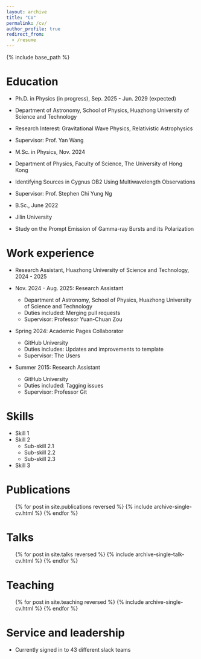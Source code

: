 ```yaml
---
layout: archive
title: "CV"
permalink: /cv/
author_profile: true
redirect_from:
  - /resume
---
```


{% include base_path %}

Education
======
* Ph.D. in Physics (in progress), Sep. 2025 - Jun. 2029 (expected)
 * Department of Astronomy, School of Physics, Huazhong University of Science and Technology
 * Research Interest: Gravitational Wave Physics, Relativistic Astrophysics
 * Supervisor: Prof. Yan Wang

* M.Sc. in Physics, Nov. 2024
 * Department of Physics, Faculty of Science, The University of Hong Kong
 * Identifying Sources in Cygnus OB2 Using Multiwavelength Observations
 * Supervisor: Prof. Stephen Chi Yung Ng
* B.Sc., June 2022
 * Jilin University
 * Study on the Prompt Emission of Gamma-ray Bursts and its Polarization

Work experience
======
* Research Assistant, Huazhong University of Science and Technology, 2024 - 2025

* Nov. 2024 - Aug. 2025: Research Assistant
  * Department of Astronomy, School of Physics, Huazhong University of Science and Technology
  * Duties included: Merging pull requests
  * Supervisor: Professor Yuan-Chuan Zou

* Spring 2024: Academic Pages Collaborator
  * GitHub University
  * Duties includes: Updates and improvements to template
  * Supervisor: The Users

* Summer 2015: Research Assistant
  * GitHub University
  * Duties included: Tagging issues
  * Supervisor: Professor Git
  
Skills
======
* Skill 1
* Skill 2
  * Sub-skill 2.1
  * Sub-skill 2.2
  * Sub-skill 2.3
* Skill 3

Publications
======
  <ul>{% for post in site.publications reversed %}
    {% include archive-single-cv.html %}
  {% endfor %}</ul>
  
Talks
======
  <ul>{% for post in site.talks reversed %}
    {% include archive-single-talk-cv.html  %}
  {% endfor %}</ul>
  
Teaching
======
  <ul>{% for post in site.teaching reversed %}
    {% include archive-single-cv.html %}
  {% endfor %}</ul>
  
Service and leadership
======
* Currently signed in to 43 different slack teams
